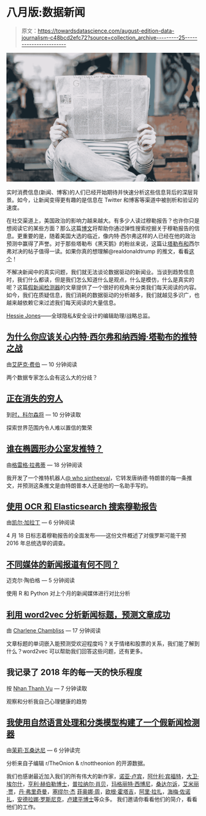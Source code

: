 # 八月版:数据新闻

> 原文：<https://towardsdatascience.com/august-edition-data-journalism-c48bcd2efc72?source=collection_archive---------25----------------------->

![](img/8ff7f44a7780beb383492024191bda34.png)

实时消费信息(新闻、博客)的人们已经开始期待并快速分析这些信息背后的深层背景。如今，让新闻变得更有趣的是信息在 Twitter 和博客等渠道中被剖析和验证的速度。

在社交渠道上，美国政治的影响力越来越大。有多少人读过穆勒报告？也许你只是想阅读它的某些方面？那么这篇[博文](/making-the-mueller-report-searchable-with-ocr-and-elasticsearch-4e73e55de341)将帮助你通过弹性搜索挖掘关于穆勒报告的信息。更重要的是，随着美国大选的临近，像内特·西尔弗这样的人已经在他的政治预测中赢得了声誉。对于那些塔勒布《黑天鹅》的粉丝来说，这篇让[塔勒布和](/why-you-should-care-about-the-nate-silver-vs-nassim-taleb-twitter-war-a581dce1f5fc)西尔弗对决的帖子值得一读。如果你真的想理解@realdonaldtrump 的推文，看看[这个](/whos-tweeting-from-the-oval-office-96ea5b60c03)！

不解决新闻中的真实问题，我们就无法谈论数据驱动的新闻业。当谈到趋势信息时，我们什么都读，但是我们怎么知道什么是观点，什么是模仿，什么是真实的呢？这篇[假新闻检测器](/i-built-a-fake-news-detector-using-natural-language-processing-and-classification-models-da180338860e)的文章提供了一个很好的视角来分类我们每天阅读的内容。如今，我们在质疑信息，我们消耗的数据驱动的分析越多，我们就越见多识广，也越来越依赖它来过滤我们每天阅读的大量信息。

[Hessie Jones](https://medium.com/u/4fbb72ba540a?source=post_page-----c48bcd2efc72--------------------------------)——全球隐私&安全设计的编辑助理/战略总监。

## [为什么你应该关心内特·西尔弗和纳西姆·塔勒布的推特之战](/why-you-should-care-about-the-nate-silver-vs-nassim-taleb-twitter-war-a581dce1f5fc)

由[艾萨克·费伯](https://medium.com/u/81d6b9acba62?source=post_page-----c48bcd2efc72--------------------------------) — 10 分钟阅读

两个数据专家怎么会有这么大的分歧？

## [正在消失的穷人](/the-disappearing-poor-6c68789e5a53)

到[时，科尔森将](https://medium.com/u/e2f299e30cb9?source=post_page-----c48bcd2efc72--------------------------------) — 10 分钟读取

探索世界范围内令人难以置信的繁荣

## [谁在椭圆形办公室发推特？](/whos-tweeting-from-the-oval-office-96ea5b60c03)

由[格雷格·拉弗蒂](https://medium.com/u/3c8205f57821?source=post_page-----c48bcd2efc72--------------------------------) — 18 分钟阅读

我开发了一个推特机器人[@ who sintheeval](https://twitter.com/whosintheoval)，它转发唐纳德·特朗普的每一条推文，并预测这条推文是由特朗普本人还是他的一名助手写的。

## [使用 OCR 和 Elasticsearch 搜索穆勒报告](/making-the-mueller-report-searchable-with-ocr-and-elasticsearch-4e73e55de341)

由[凯尔·加拉丁](https://medium.com/u/51ff4b76ebf4?source=post_page-----c48bcd2efc72--------------------------------) — 6 分钟阅读

4 月 18 日标志着穆勒报告的全面发布——这份文件概述了对俄罗斯可能干预 2016 年总统选举的调查。

## [不同媒体的新闻报道有何不同？](/how-does-news-coverage-differ-between-media-outlets-20aa7be1c96a)

迈克尔·陶伯格 — 5 分钟阅读

使用 R 和 Python 对上个月的新闻媒体进行对比分析

## [利用 word2vec 分析新闻标题，预测文章成功](/using-word2vec-to-analyze-news-headlines-and-predict-article-success-cdeda5f14751)

由 [Charlene Chambliss](https://medium.com/u/4f4a87a7f560?source=post_page-----c48bcd2efc72--------------------------------) — 17 分钟阅读

文章标题的单词嵌入能预测受欢迎程度吗？关于情绪和股票的关系，我们能了解到什么？word2vec 可以帮助我们回答这些问题，还有更多。

## 我记录了 2018 年的每一天的快乐程度

按 [Nhan Thanh Vu](https://medium.com/u/faca320a2ce2?source=post_page-----c48bcd2efc72--------------------------------) — 7 分钟读取

观察和分析我自己心理健康的趋势

## [我使用自然语言处理和分类模型构建了一个假新闻检测器](/i-built-a-fake-news-detector-using-natural-language-processing-and-classification-models-da180338860e)

由[茉莉·瓦桑达尼](https://medium.com/u/7ee6a045d4f5?source=post_page-----c48bcd2efc72--------------------------------) — 6 分钟读完

分析来自子编辑 r/TheOnion & r/nottheonion 的开源数据。

我们也感谢最近加入我们的所有伟大的新作家，[诺亚·卢宾](https://medium.com/u/34173a0c4f66?source=post_page-----c48bcd2efc72--------------------------------)，[阿什利·宾福特](https://medium.com/u/c4f9a177f432?source=post_page-----c48bcd2efc72--------------------------------)，[大卫·埃尔什](https://medium.com/u/14c78968007d?source=post_page-----c48bcd2efc72--------------------------------)，[亨利·赫伯勒博士](https://medium.com/u/4f904f61e54b?source=post_page-----c48bcd2efc72--------------------------------)，[普拉纳尔·肖贝](https://medium.com/u/94eb6ddcedb9?source=post_page-----c48bcd2efc72--------------------------------)，[玛格丽特·西博尼](https://medium.com/u/a360b2359e97?source=post_page-----c48bcd2efc72--------------------------------)，[桑达尔诉](https://medium.com/u/f123fdec163?source=post_page-----c48bcd2efc72--------------------------------)，[艾米丽·贾](https://medium.com/u/73def6520e93?source=post_page-----c48bcd2efc72--------------------------------)，[丹·弗里奇曼](https://medium.com/u/b1b203adfb74?source=post_page-----c48bcd2efc72--------------------------------)，[塞缪尔·杰](https://medium.com/u/c6a202f18d88?source=post_page-----c48bcd2efc72--------------------------------) [菲奥娜·周](https://medium.com/u/2cab43716d8d?source=post_page-----c48bcd2efc72--------------------------------)，[欧根·霍塔吉](https://medium.com/u/6454fd7d51dd?source=post_page-----c48bcd2efc72--------------------------------)，[阿里·拉扎](https://medium.com/u/bf87cfc58c0a?source=post_page-----c48bcd2efc72--------------------------------)，[海梅·佐诺扎](https://medium.com/u/1fd70d25ff14?source=post_page-----c48bcd2efc72--------------------------------)，[安德拉娜·罗斯尼克](https://medium.com/u/e1f96f91144c?source=post_page-----c48bcd2efc72--------------------------------)，[卢建平博士](https://medium.com/u/ba7c238ed185?source=post_page-----c48bcd2efc72--------------------------------)等众多。 我们邀请你看看他们的简介，看看他们的工作。